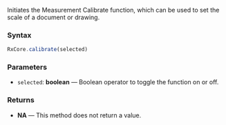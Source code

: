 
Initiates the Measurement Calibrate function, which can be used to set the scale of a document or drawing.

### Syntax

```typescript
RxCore.calibrate(selected)
```

### Parameters

- `selected`: **boolean** — Boolean operator to toggle the function on or off.

### Returns

- **NA** — This method does not return a value.